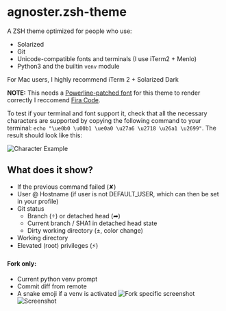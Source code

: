 # agnoster.zsh-theme

A ZSH theme optimized for people who use:

- Solarized
- Git
- Unicode-compatible fonts and terminals (I use iTerm2 + Menlo)
- Python3 and the builtin `venv` module

For Mac users, I highly recommend iTerm 2 + Solarized Dark

**NOTE:** This needs a [Powerline-patched font](https://github.com/Lokaltog/powerline-fonts) for this theme to render correctly I reccomend [Fira Code](https://github.com/tonsky/FiraCode).

To test if your terminal and font support it, check that all the necessary characters are supported by copying the following command to your terminal: `echo "\ue0b0 \u00b1 \ue0a0 \u27a6 \u2718 \u26a1 \u2699"`. The result should look like this:

![Character Example](https://gist.githubusercontent.com/agnoster/3712874/raw/characters.png)

## What does it show?

- If the previous command failed (✘)
- User @ Hostname (if user is not DEFAULT_USER, which can then be set in your profile)
- Git status
  - Branch () or detached head (➦)
  - Current branch / SHA1 in detached head state
  - Dirty working directory (±, color change)
- Working directory
- Elevated (root) privileges (⚡)
#### Fork only:
- Current python venv prompt
- Commit diff from remote
- A snake emoji if a venv is activated
![Fork specific screenshot](https://user-images.githubusercontent.com/6463334/51431140-74c9d080-1c2d-11e9-89e5-42e05cad9f77.png)
![Screenshot](https://gist.githubusercontent.com/agnoster/3712874/raw/screenshot.png)
